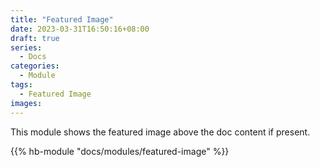 ```yaml
---
title: "Featured Image"
date: 2023-03-31T16:50:16+08:00
draft: true
series:
  - Docs
categories:
  - Module
tags:
  - Featured Image
images:
---
```


This module shows the featured image above the doc content if present.

<!--more-->

{{% hb-module "docs/modules/featured-image" %}}
